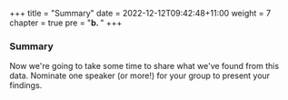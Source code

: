 +++
title = "Summary"
date = 2022-12-12T09:42:48+11:00
weight = 7
chapter = true
pre = "<b>b. </b>"
+++

### Summary

Now we're going to take some time to share what we've found from this data. Nominate
one speaker (or more!) for your group to present your findings. 

